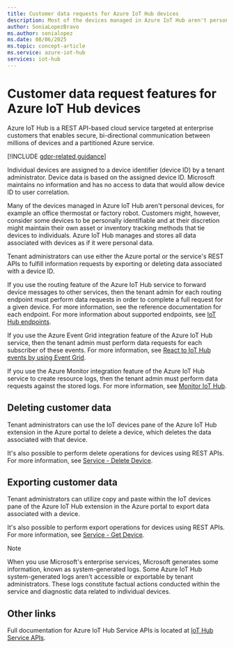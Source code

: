 ```yaml
---
title: Customer data requests for Azure IoT Hub devices
description: Most of the devices managed in Azure IoT Hub aren't personal, but some are. This article talks about admins being able to export or delete personal data from a device.
author: SoniaLopezBravo
ms.author: sonialopez
ms.date: 08/06/2025
ms.topic: concept-article
ms.service: azure-iot-hub
services: iot-hub
---
```


# Customer data request features for Azure IoT Hub devices

Azure IoT Hub is a REST API-based cloud service targeted at enterprise customers that enables secure, bi-directional communication between millions of devices and a partitioned Azure service.

[!INCLUDE [gdpr-related guidance](~/reusable-content/ce-skilling/azure/includes/gdpr-intro-sentence.md)]

Individual devices are assigned to a device identifier (device ID) by a tenant administrator. Device data is based on the assigned device ID. Microsoft maintains no information and has no access to data that would allow device ID to user correlation.

Many of the devices managed in Azure IoT Hub aren't personal devices, for example an office thermostat or factory robot. Customers might, however, consider some devices to be personally identifiable and at their discretion might maintain their own asset or inventory tracking methods that tie devices to individuals. Azure IoT Hub manages and stores all data associated with devices as if it were personal data.

Tenant administrators can use either the Azure portal or the service's REST APIs to fulfill information requests by exporting or deleting data associated with a device ID.

If you use the routing feature of the Azure IoT Hub service to forward device messages to other services, then the tenant admin for each routing endpoint must perform data requests in order to complete a full request for a given device. For more information, see the reference documentation for each endpoint. For more information about supported endpoints, see [IoT Hub endpoints](iot-hub-devguide-endpoints.md).

If you use the Azure Event Grid integration feature of the Azure IoT Hub service, then the tenant admin must perform data requests for each subscriber of these events. For more information, see [React to IoT Hub events by using Event Grid](iot-hub-event-grid.md).

If you use the Azure Monitor integration feature of the Azure IoT Hub service to create resource logs, then the tenant admin must perform data requests against the stored logs. For more information, see [Monitor IoT Hub](monitor-iot-hub.md).

## Deleting customer data

Tenant administrators can use the IoT devices pane of the Azure IoT Hub extension in the Azure portal to delete a device, which deletes the data associated with that device.

It's also possible to perform delete operations for devices using REST APIs. For more information, see [Service - Delete Device](/rest/api/iothub/service/devices/delete-identity).

## Exporting customer data

Tenant administrators can utilize copy and paste within the IoT devices pane of the Azure IoT Hub extension in the Azure portal to export data associated with a device.

It's also possible to perform export operations for devices using REST APIs. For more information, see [Service - Get Device](/rest/api/iothub/service/devices/get-identity).

> [!NOTE]
> When you use Microsoft's enterprise services, Microsoft generates some information, known as system-generated logs. Some Azure IoT Hub system-generated logs aren't accessible or exportable by tenant administrators. These logs constitute factual actions conducted within the service and diagnostic data related to individual devices.

## Other links

Full documentation for Azure IoT Hub Service APIs is located at [IoT Hub Service APIs](/rest/api/iothub/service/configuration).
